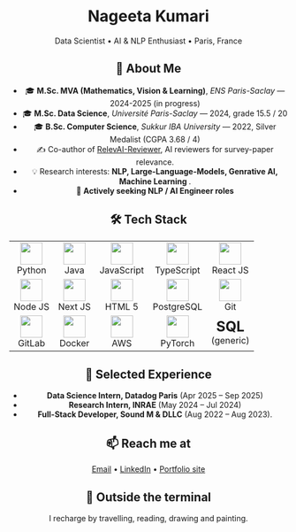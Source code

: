 

<center>
  <div>
<h1 align="center">Nageeta Kumari</h1>
<p align="center">
  Data Scientist&nbsp;•&nbsp;AI&nbsp;&amp;&nbsp;NLP Enthusiast&nbsp;•&nbsp;Paris, France
</p>

<!-- ----------  About ---------- -->

<h2>🚀 About&nbsp;Me</h2>
<ul>
  <li>🎓 <strong>M.Sc. MVA (Mathematics, Vision &amp; Learning)</strong>, <em>ENS Paris-Saclay</em> — 2024-2025 (in progress)</li>
  <li>🎓 <strong>M.Sc. Data Science</strong>, <em>Université Paris-Saclay</em> — 2024, grade 15.5 / 20</li>
  <li>🎓 <strong>B.Sc. Computer Science</strong>, <em>Sukkur IBA University</em> — 2022, Silver Medalist (CGPA 3.68 / 4)</li>
  <li>✍️ Co-author of <a href="https://hal.science/LISN/hal-04608255v1">RelevAI-Reviewer</a>, AI reviewers for survey-paper relevance.</li>
  <li>💡 Research interests: <strong>NLP, Large-Language-Models, Genrative AI, Machine Learning </strong>.</li>
  <li>🎯 <strong>Actively seeking NLP / AI Engineer roles</strong> </li>
</ul>

<!-- ----------  Tech stack ---------- -->
<!-- ----------  Tech stack ---------- -->
<h2>🛠️ Tech&nbsp;Stack</h2>

<table>
  <tr>
    <!-- Row 1 -->
    <td align="center"><img src="https://cdn.jsdelivr.net/gh/devicons/devicon/icons/python/python-original.svg"        width="40"><br>Python</td>
    <td align="center"><img src="https://cdn.jsdelivr.net/gh/devicons/devicon/icons/java/java-original.svg"            width="40"><br>Java</td>
    <td align="center"><img src="https://cdn.jsdelivr.net/gh/devicons/devicon/icons/javascript/javascript-original.svg" width="40"><br>JavaScript</td>
    <td align="center"><img src="https://cdn.jsdelivr.net/gh/devicons/devicon/icons/typescript/typescript-original.svg" width="40"><br>TypeScript</td>
    <td align="center"><img src="https://cdn.jsdelivr.net/gh/devicons/devicon/icons/react/react-original.svg"           width="40"><br>React JS</td>
  </tr>
  <tr>
    <!-- Row 2 -->
    <td align="center"><img src="https://cdn.jsdelivr.net/gh/devicons/devicon/icons/nodejs/nodejs-original.svg"         width="40"><br>Node JS</td>
    <td align="center"><img src="https://cdn.jsdelivr.net/gh/devicons/devicon/icons/nextjs/nextjs-original.svg"         width="40"><br>Next JS</td>
    <td align="center"><img src="https://cdn.jsdelivr.net/gh/devicons/devicon/icons/html5/html5-original.svg"           width="40"><br>HTML 5</td>
    <td align="center"><img src="https://cdn.jsdelivr.net/gh/devicons/devicon/icons/postgresql/postgresql-original.svg" width="40"><br>PostgreSQL</td>
    <td align="center"><img src="https://cdn.jsdelivr.net/gh/devicons/devicon/icons/git/git-plain.svg"                  width="40"><br>Git</td>
  </tr>
  <tr>
    <!-- Row 3 -->
    <td align="center"><img src="https://cdn.jsdelivr.net/gh/devicons/devicon/icons/gitlab/gitlab-original.svg"         width="40"><br>GitLab</td>
    <td align="center"><img src="https://cdn.jsdelivr.net/gh/devicons/devicon/icons/docker/docker-original.svg"         width="40"><br>Docker</td>
    <td align="center"><img src="https://cdn.jsdelivr.net/gh/devicons/devicon/icons/aws/aws-original.svg"               width="40"><br>AWS</td>
    <td align="center"><img src="https://cdn.jsdelivr.net/gh/devicons/devicon/icons/pytorch/pytorch-original.svg"       width="40"><br>PyTorch</td>
    <td align="center"><strong style="font-size:1.6em;">SQL</strong><br>(generic)</td>
  </tr>
</table>


<!-- ----------  Experience highlights ---------- -->
<h2>💼 Selected&nbsp;Experience</h2>
<ul>
  <li><strong>Data Science Intern, Datadog Paris</strong> (Apr 2025 – Sep 2025)</li>
  <li><strong>Research Intern, INRAE</strong> (May 2024 – Jul 2024)</li>
  <li><strong>Full-Stack Developer, Sound M &amp; DLLC</strong> (Aug 2022 – Aug 2023).</li>
</ul>

<!-- ----------  Quick stats ---------- -->


<!-- ----------  Contact ---------- -->
<h2>📫 Reach&nbsp;me&nbsp;at</h2>
<p>
  <a href="mailto:nageetaw@gmail.com">Email</a> •
  <a href="https://linkedin.com/in/nageeta124">LinkedIn</a> •
  <a href="https://nageetaw.github.io">Portfolio&nbsp;site</a>
</p>

<!-- ----------  Fun ---------- -->
<h2>🎨 Outside&nbsp;the&nbsp;terminal</h2>
<p>I recharge by travelling, reading, drawing and painting.</p>

  
</div>
</center>
